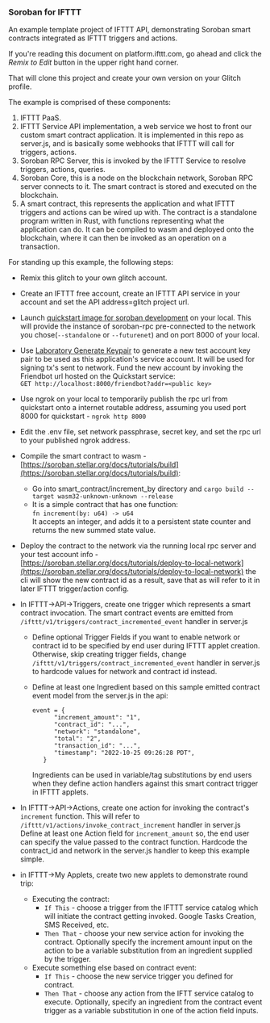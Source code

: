 ### Soroban for IFTTT

An example template project of IFTTT API, demonstrating Soroban smart contracts integrated as IFTTT triggers and actions.

If you're reading this document on platform.ifttt.com, go ahead and click the _Remix to Edit_ button in the upper right hand corner.

That will clone this project and create your own version on your Glitch profile.

The example is comprised of these components:

1. IFTTT PaaS.
2. IFTTT Service API implementation, a web service we host to front our custom smart contract application. 
   It is implemented in this repo as server.js, and is basically some webhooks that IFTTT will call for triggers, actions.
3. Soroban RPC Server, this is invoked by the IFTTT Service to resolve triggers, actions, queries.
4. Soroban Core, this is a node on the blockchain network, Soroban RPC server connects to it.
   The smart contract is stored and executed on the blockchain.
5. A smart contract, this represents the application and what IFTTT triggers and actions can be wired up with.
   The contract is a standalone program written in Rust, with functions representing what the application can do. 
   It can be compiled to wasm and deployed onto the blockchain, where it can then be invoked as an operation on a transaction.  

For standing up this example, the following steps:

* Remix this glitch to your own glitch account.

* Create an IFTTT free account, create an IFTTT API service in your account and set the API address=glitch project url.

* Launch [quickstart image for soroban development](https://github.com/stellar/quickstart#soroban-development) on your local.
   This will provide the instance of soroban-rpc pre-connected to the network you chose(`--standalone` or `--futurenet`) and on port 8000 of your local.

* Use [Laboratory Generate Keypair](https://laboratory.stellar.org/#account-creator?) to generate a new test account key pair to be used as 
this application's service account. It will be used for signing tx's sent to network. Fund the new account by invoking the Friendbot url hosted on the Quickstart service:  
`GET http://localhost:8000/friendbot?addr=<public key>`

* Use ngrok on your local to temporarily publish the rpc url from quickstart onto a internet routable address, assuming you used port 8000 for quickstart - `ngrok http 8000` 

* Edit the .env file, set network passphrase, secret key, and set the rpc url to your published ngrok address.

* Compile the smart contract to wasm - [https://soroban.stellar.org/docs/tutorials/build](https://soroban.stellar.org/docs/tutorials/build):
  * Go into smart_contract/increment_by directory and `cargo build --target wasm32-unknown-unknown --release`  
  * It is a simple contract that has one function:  
    `fn increment(by: u64) -> u64 `  
    It accepts an integer, and adds it to a persistent state counter and returns the new summed state value.
    
* Deploy the contract to the network via the running local rpc server and your test account info - [https://soroban.stellar.org/docs/tutorials/deploy-to-local-network](https://soroban.stellar.org/docs/tutorials/deploy-to-local-network)
   the cli will show the new contract id as a result, save that as will refer to it in later IFTTT trigger/action config.
   
* In IFTTT->API->Triggers, create one trigger which represents a smart contract invocation. The smart contract events are emitted from `/ifttt/v1/triggers/contract_incremented_event` handler in server.js
  
  * Define optional Trigger Fields if you want to enable network or contract id to be specified by end user during IFTTT applet creation. 
    Otherwise, skip creating trigger fields, change `/ifttt/v1/triggers/contract_incremented_event` handler in server.js to hardcode values for network and contract id instead.
  
  * Define at least one Ingredient based on this sample emitted contract event model from the server.js in the api:

    ```
    event = {
          "increment_amount": "1",
          "contract_id": "...", 
          "network": "standalone", 
          "total": "2",
          "transaction_id": "...",
          "timestamp": "2022-10-25 09:26:28 PDT",
       }
    ```
    Ingredients can be used in variable/tag substitutions by end users when they define action handlers against this smart contract trigger in IFTTT applets.
   
   
* In IFTTT->API->Actions, create one action for invoking the contract's `increment` function. 
  This will refer to `/ifttt/v1/actions/invoke_contract_increment` handler in server.js
  Define at least one Action field for `increment_amount` so, the end user can specify the value passed to the contract function.
  Hardcode the contract_id and network in the server.js handler to keep this example simple. 
  
  
* in IFTTT->My Applets, create two new applets to demonstrate round trip:
  * Executing the contract:
    * `If This` - choose a trigger from the IFTTT service catalog which will initiate the contract getting invoked. 
      Google Tasks Creation, SMS Received, etc.
    * `Then That` - choose your new service action for invoking the contract. 
      Optionally specify the increment amount input on the action to be a variable substitution from an ingredient supplied by the trigger.
  * Execute something else based on contract event:
    * `If This` - choose the new service trigger you defined for contract.
    * `Then That` - choose any action from the IFTT service catalog to execute.
      Optionally, specify an ingredient from the contract event trigger as a variable substitution in one of the action field inputs.
      
    
    
  






